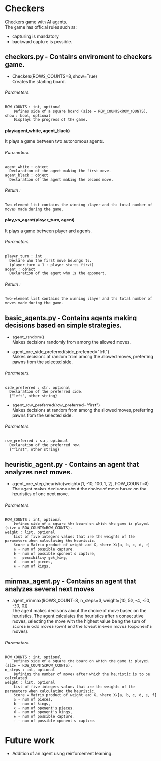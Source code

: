 # Checkers
Checkers game with AI agents.  
The game has official rules such as:
- capturing is mandatory,
- backward capture is possible.

## checkers.py - Contains enviroment to checkers game.   

  - Checkers(ROWS_COUNTS=8, show=True)  
  Creates the starting board.  
  ###### Parameters:  
    ROW_COUNTS : int, optional  
        Defines side of a square board (size = ROW_COUNTSxROW_COUNTS).  
    show : bool, optional  
        Displays the progress of the game.
  
  #### play(agent_white, agent_black)  
  It plays a game between two autonomous agents.  
  ###### Parameters:  
    agent_white : object  
      Declaration of the agent making the first move.  
    agent_black : object  
      Declaration of the agent making the second move.  
  ###### Return :   
    Two-element list contains the winning player and the total number of moves made during the game. 
   
  #### play_vs_agent(player_turn, agent)  
  It plays a game between player and agents.  
  ###### Parameters:  
    player_turn : int  
      Declare who the first move belongs to.
      (player_turn = 1 : player starts first)  
    agent : object  
      Declaration of the agent who is the opponent.  
  ###### Return :   
    Two-element list contains the winning player and the total number of moves made during the game. 
   
## basic_agents.py - Contains agents making decisions based on simple strategies.   
  - agent_random()  
  Makes decisions randomly from among the allowed moves.
  
  - agent_one_side_preferred(side_preferred="left")  
  Makes decisions at random from among the allowed moves, preferring pawns from the selected side.
  ###### Parameters:
    side_preferred : str, optional
      Declaration of the preferred side.
      {"left", other string}
      
  - agent_row_preferred(row_preferred="first")  
  Makes decisions at random from among the allowed moves, preferring pawns from the selected side.
  ###### Parameters:
    row_preferred : str, optional
      Declaration of the preferred row.
      {"first", other string}
      
## heuristic_agent.py - Contains an agent that analyzes next moves.  
  - agent_one_step_heuristic(weight=[1, -10, 100, 1, 2], ROW_COUNT=8)  
  The agent makes decisions about the choice of move based on the heuristics of one next move.  
  ###### Parameters:  
    ROW_COUNTS : int, optional  
        Defines side of a square the board on which the game is played. (size = ROW_COUNTSxROW_COUNTS).  
    weight : list, optional  
        List of five integers values that are the weights of the parameters when calculating the heuristic.  
        Score = Matrix product of weight and X, where X=[a, b, c, d, e]
        a - num of possible capture, 
        b - num of possible oponent's capture, 
        c - possibility get_king, 
        d - num of pieces, 
        e - num of kings.
  
## minmax_agent.py - Contains an agent that analyzes several next moves  
  - agent_minmax(ROWS_COUNT=8, n_steps=3, weight=[10, 50, -4, -50, -20, 0])  
  The agent makes decisions about the choice of move based on the heuristics. The agent calculates the heuristics after n consecutive moves, selecting the move with the highest value being the sum of scores in odd moves (own) and the lowest in even moves (opponent's moves).
  ###### Parameters:  
    ROW_COUNTS : int, optional  
        Defines side of a square the board on which the game is played. (size = ROW_COUNTSxROW_COUNTS). 
    n_steps : int, optional 
        Defining the number of moves after which the heuristic is to be calculated.
    weight : list, optional  
        List of five integers values that are the weights of the parameters when calculating the heuristic.  
        Score = Matrix product of weight and X, where X=[a, b, c, d, e, f]
        a - num of pieces, 
        b - num of kings, 
        c - num of oponent's pieces, 
        d - num of oponent's kings, 
        e - num of possible capture,   
        f - num of possible oponent's capture. 
        
 # Future work
 - Addition of an agent using reinforcement learning.
